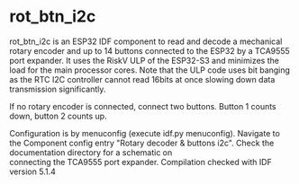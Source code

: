 # rot_btn_i2c

rot_btn_i2c is an ESP32 IDF component to read and decode a mechanical rotary encoder and up to 14 buttons connected to the ESP32 by a TCA9555 port expander. It uses the RiskV ULP of the ESP32-S3 and minimizes the load for the main processor cores. Note that the ULP code uses bit banging as the RTC I2C controller cannot read 16bits at once slowing down data transmission significantly.

If no rotary encoder is connected, connect two buttons. Button 1 counts down, button 2 counts up.

Configuration is by menuconfig (execute idf.py menuconfig). Navigate to the Component config entry "Rotary decoder & buttons i2c".
Check the documentation directory for a schematic on  
connecting the TCA9555 port expander.
Compilation checked with IDF version 5.1.4
